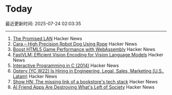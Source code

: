 # Today

最近更新时间: 2025-07-24 02:03:35

--- 
1. [The Promised LAN](https://tpl.house/) Hacker News
2. [Cara – High Precision Robot Dog Using Rope](https://www.aaedmusa.com/projects/cara) Hacker News
3. [Boost HTML5 Game Performance with WebAssembly](https://playgama.com/blog/general/boost-html5-game-performance-with-webassembly/) Hacker News
4. [FastVLM: Efficient Vision Encoding for Vision Language Models](https://machinelearning.apple.com/research/fast-vision-language-models) Hacker News
5. [Interactive Programming in C (2014)](https://nullprogram.com/blog/2014/12/23/) Hacker News
6. [Optery (YC W22) Is Hiring in Engineering, Legal, Sales, Marketing (U.S., Latam)](https://www.optery.com/careers/) Hacker News
7. [Show HN: The missing link of a bookstore's tech stack](https://bookhead.net/) Hacker News
8. [AI Friend Apps Are Destroying What's Left of Society](https://www.currentaffairs.org/news/ai-friend-apps-are-destroying-whats-left-of-society) Hacker News
